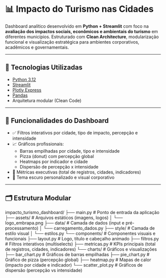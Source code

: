 # 📊 Impacto do Turismo nas Cidades

Dashboard analítico desenvolvido em **Python + Streamlit** com foco na **avaliação dos impactos sociais, econômicos e ambientais do turismo** em diferentes municípios. Estruturado com **Clean Architecture**, modularização funcional e visualização estratégica para ambientes corporativos, acadêmicos e governamentais.

---

## 🧰 Tecnologias Utilizadas

- [Python 3.12](https://www.python.org/)
- [Streamlit](https://streamlit.io/)
- [Plotly Express](https://plotly.com/python/)
- [Pandas](https://pandas.pydata.org/)
- Arquitetura modular (Clean Code)

---

## 🎯 Funcionalidades do Dashboard

- ✅ Filtros interativos por cidade, tipo de impacto, percepção e intensidade
- 📈 Gráficos profissionais:
  - Barras empilhadas por cidade, tipo e intensidade
  - Pizza (donut) com percepção global
  - Heatmaps por indicador e cidade
  - Dispersão de percepção x intensidade
- 🧠 Métricas executivas (total de registros, cidades, indicadores)
- 🎨 Tema escuro personalizado e visual corporativo

---

## 🗂 Estrutura Modular

impacto_turismo_dashboard/
├── main.py                        # Ponto de entrada da aplicação
├── assets/                        # Arquivos estáticos (imagens, logos)
│   └── logo_embrapa.png
├── data/                          # Camada de dados (input e pré-processamento)
│   └── carregamento_dados.py
├── style/                         # Camada de estilo visual
│   └── estilos.py
└── components/                    # Componentes visuais e funcionais
    ├── layout.py                 # Logo, título e cabeçalho animado
    ├── filtros.py               # Filtros interativos (multiselects)
    ├── metricas.py              # KPIs principais (total de registros, cidades, indicadores)
    └── charts/                  # Gráficos e visualizações
        ├── bar_chart.py         # Gráficos de barras empilhadas
        ├── pie_chart.py         # Gráfico de pizza (percepção global)
        ├── heatmap.py           # Mapas de calor (impacto por cidade e indicador)
        └── scatter_plot.py      # Gráficos de dispersão (percepção vs intensidade)

